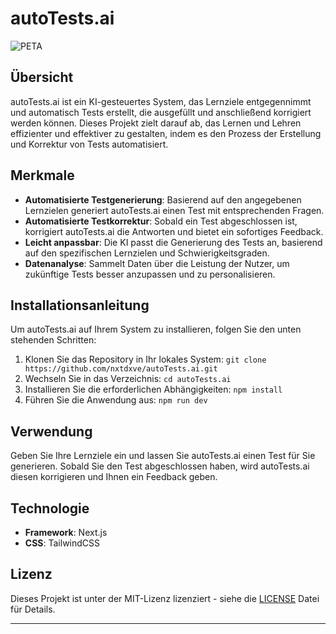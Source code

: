 # autoTests.ai

![PETA](https://play-lh.googleusercontent.com/aTTVA77bs4tVS1UvnsmD_T0w-rdZef7UmjpIsg-8RVDOVl_EVEHjmkn6qN7C0teRS3o)
## Übersicht

autoTests.ai ist ein KI-gesteuertes System, das Lernziele entgegennimmt und automatisch Tests erstellt, die ausgefüllt und anschließend korrigiert werden können. Dieses Projekt zielt darauf ab, das Lernen und Lehren effizienter und effektiver zu gestalten, indem es den Prozess der Erstellung und Korrektur von Tests automatisiert.

## Merkmale

- **Automatisierte Testgenerierung**: Basierend auf den angegebenen Lernzielen generiert autoTests.ai einen Test mit entsprechenden Fragen.
- **Automatisierte Testkorrektur**: Sobald ein Test abgeschlossen ist, korrigiert autoTests.ai die Antworten und bietet ein sofortiges Feedback.
- **Leicht anpassbar**: Die KI passt die Generierung des Tests an, basierend auf den spezifischen Lernzielen und Schwierigkeitsgraden.
- **Datenanalyse**: Sammelt Daten über die Leistung der Nutzer, um zukünftige Tests besser anzupassen und zu personalisieren.

## Installationsanleitung

Um autoTests.ai auf Ihrem System zu installieren, folgen Sie den unten stehenden Schritten:

1. Klonen Sie das Repository in Ihr lokales System: `git clone https://github.com/nxtdxve/autoTests.ai.git`
2. Wechseln Sie in das Verzeichnis: `cd autoTests.ai`
3. Installieren Sie die erforderlichen Abhängigkeiten: `npm install`
4. Führen Sie die Anwendung aus: `npm run dev`

## Verwendung

Geben Sie Ihre Lernziele ein und lassen Sie autoTests.ai einen Test für Sie generieren. Sobald Sie den Test abgeschlossen haben, wird autoTests.ai diesen korrigieren und Ihnen ein Feedback geben.

## Technologie

- **Framework**: Next.js
- **CSS**: TailwindCSS

## Lizenz

Dieses Projekt ist unter der MIT-Lizenz lizenziert - siehe die [LICENSE](LICENSE.md) Datei für Details.

---
